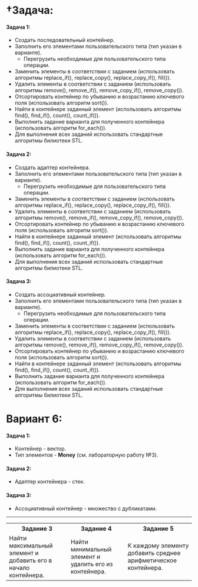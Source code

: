 # &#8224;Задача:
  #### Задача 1:
  - Создать последовательный контейнер.
  - Заполнить его элементами пользовательского типа (тип указан в варианте).
    - Перегрузить необходимые для пользовательского типа операции.
  - Заменить элементы в соответствии с заданием (использовать алгоритмы replace_if(), replace_copy(), replace_copy_if(), fill()).
  - Удалить элементы в соответствии с заданием (использовать алгоритмы remove(), remove_if(), remove_copy_if(), remove_copy()).
  - Отсортировать контейнер по убыванию и возрастанию ключевого поля (использовать алгоритм sort()).
  - Найти в контейнере заданный элемент (использовать алгоритмы find(), find_if(), count(), count_if()).
  - Выполнить задание варианта для полученного контейнера (использовать алгоритм for_each()).
  - Для выполнения всех заданий использовать стандартные алгоритмы билиотеки STL.
  #### Задача 2:
  - Создать адаптер контейнера.
  - Заполнить его элементами пользовательского типа (тип указан в варианте).
    - Перегрузить необходимые для пользовательского типа операции.
  - Заменить элементы в соответствии с заданием (использовать алгоритмы replace_if(), replace_copy(), replace_copy_if(), fill()).
  - Удалить элементы в соответствии с заданием (использовать алгоритмы remove(), remove_if(), remove_copy_if(), remove_copy()).
  - Отсортировать контейнер по убыванию и возрастанию ключевого поля (использовать алгоритм sort()).
  - Найти в контейнере заданный элемент (использовать алгоритмы find(), find_if(), count(), count_if()).
  - Выполнить задание варианта для полученного контейнера (использовать алгоритм for_each()).
  - Для выполнения всех заданий использовать стандартные алгоритмы билиотеки STL.
  #### Задача 3:
  - Создать ассоциативный контейнер.
  - Заполнить его элементами пользовательского типа (тип указан в варианте).
    - Перегрузить необходимые для пользовательского типа операции.
  - Заменить элементы в соответствии с заданием (использовать алгоритмы replace_if(), replace_copy(), replace_copy_if(), fill()).
  - Удалить элементы в соответствии с заданием (использовать алгоритмы remove(), remove_if(), remove_copy_if(), remove_copy()).
  - Отсортировать контейнер по убыванию и возрастанию ключевого поля (использовать алгоритм sort()).
  - Найти в контейнере заданный элемент (использовать алгоритмы find(), find_if(), count(), count_if()).
  - Выполнить задание варианта для полученного контейнера (использовать алгоритм for_each()).
  - Для выполнения всех заданий использовать стандартные алгоритмы билиотеки STL.
# Вариант 6:
#### Задача 1:
  - Контейнер - вектор.
  - Тип элементов - __Money__ (см. лабораторную работу №3).
#### Задача 2:
  - Адаптер контейнера - стек.
#### Задача 3:
  - Ассоциативный контейнер - множество с дубликатами.
____
<table>
<tr><th><b>Задание 3</b></th><th><b>Задание 4</b></th><th><b>Задание 5</b></th></tr>
<tr><td>Найти максимальный элемент и добавить его в начало контейнера.</td>
<td>Найти минимальный элемент и удалить его из контейнера.</td>
<td>К каждому элементу добавить среднее арифметическое контейнера.</td></tr>
</table>

